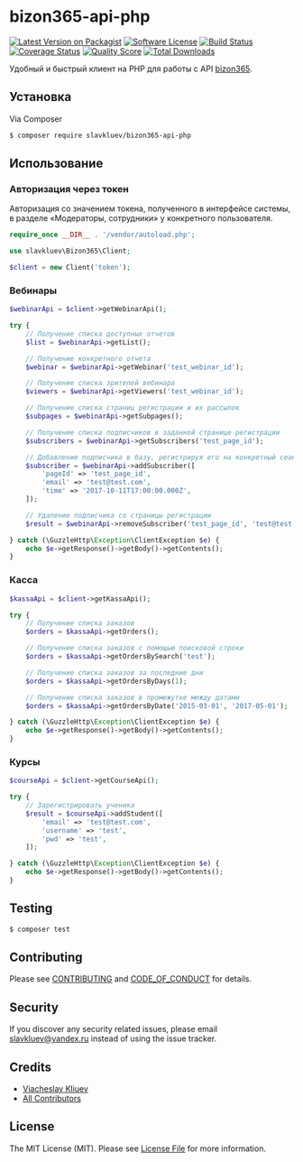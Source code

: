 # bizon365-api-php

[![Latest Version on Packagist][ico-version]][link-packagist]
[![Software License][ico-license]](LICENSE.md)
[![Build Status][ico-travis]][link-travis]
[![Coverage Status][ico-scrutinizer]][link-scrutinizer]
[![Quality Score][ico-code-quality]][link-code-quality]
[![Total Downloads][ico-downloads]][link-downloads]

Удобный и быстрый клиент на PHP для работы с API [bizon365](https://bizon365.ru/).

## Установка

Via Composer

``` bash
$ composer require slavkluev/bizon365-api-php
```

## Использование

### Авторизация через токен

Авторизация со значением токена, полученного в интерфейсе системы, в разделе «Модераторы, сотрудники» у конкретного пользователя.

``` php
require_once __DIR__ . '/vendor/autoload.php';

use slavkluev\Bizon365\Client;

$client = new Client('token');
```

### Вебинары

``` php
$webinarApi = $client->getWebinarApi();

try {
    // Получение списка доступных отчетов
    $list = $webinarApi->getList();

    // Получение конкретного отчета
    $webinar = $webinarApi->getWebinar('test_webinar_id');

    // Получение списка зрителей вебинара
    $viewers = $webinarApi->getViewers('test_webinar_id');

    // Получение списка страниц регистрации и их рассылок
    $subpages = $webinarApi->getSubpages();

    // Получение списка подписчиков в заданной странице регистрации
    $subscribers = $webinarApi->getSubscribers('test_page_id');

    // Добавление подписчика в базу, регистрируя его на конкретный сеанс вебинара
    $subscriber = $webinarApi->addSubscriber([
        'pageId' => 'test_page_id',
        'email' => 'test@test.com',
        'time' => '2017-10-11T17:00:00.000Z',
    ]);

    // Удаление подписчика со страницы регистрации
    $result = $webinarApi->removeSubscriber('test_page_id', 'test@test.com');

} catch (\GuzzleHttp\Exception\ClientException $e) {
    echo $e->getResponse()->getBody()->getContents();
}
```

### Касса

``` php
$kassaApi = $client->getKassaApi();

try {
    // Получение списка заказов
    $orders = $kassaApi->getOrders();

    // Получение списка заказов с помощью поисковой строки
    $orders = $kassaApi->getOrdersBySearch('test');

    // Получение списка заказов за последние дни
    $orders = $kassaApi->getOrdersByDays(1);

    // Получение списка заказов в промежутке между датами
    $orders = $kassaApi->getOrdersByDate('2015-03-01', '2017-05-01');

} catch (\GuzzleHttp\Exception\ClientException $e) {
    echo $e->getResponse()->getBody()->getContents();
}
```

### Курсы

``` php
$courseApi = $client->getCourseApi();

try {
    // Зарегистрировать ученика
    $result = $courseApi->addStudent([
        'email' => 'test@test.com',
        'username' => 'test',
        'pwd' => 'test',
    ]);

} catch (\GuzzleHttp\Exception\ClientException $e) {
    echo $e->getResponse()->getBody()->getContents();
}
```

## Testing

``` bash
$ composer test
```

## Contributing

Please see [CONTRIBUTING](CONTRIBUTING.md) and [CODE_OF_CONDUCT](CODE_OF_CONDUCT.md) for details.

## Security

If you discover any security related issues, please email slavkluev@yandex.ru instead of using the issue tracker.

## Credits

- [Viacheslav Kliuev][link-author]
- [All Contributors][link-contributors]

## License

The MIT License (MIT). Please see [License File](LICENSE.md) for more information.

[ico-version]: https://img.shields.io/packagist/v/slavkluev/bizon365-api-php.svg?style=flat-square
[ico-license]: https://img.shields.io/badge/license-MIT-brightgreen.svg?style=flat-square
[ico-travis]: https://img.shields.io/travis/slavkluev/bizon365-api-php/master.svg?style=flat-square
[ico-scrutinizer]: https://img.shields.io/scrutinizer/coverage/g/slavkluev/bizon365-api-php.svg?style=flat-square
[ico-code-quality]: https://img.shields.io/scrutinizer/g/slavkluev/bizon365-api-php.svg?style=flat-square
[ico-downloads]: https://img.shields.io/packagist/dt/slavkluev/bizon365-api-php.svg?style=flat-square

[link-packagist]: https://packagist.org/packages/slavkluev/bizon365-api-php
[link-travis]: https://travis-ci.org/slavkluev/bizon365-api-php
[link-scrutinizer]: https://scrutinizer-ci.com/g/slavkluev/bizon365-api-php/code-structure
[link-code-quality]: https://scrutinizer-ci.com/g/slavkluev/bizon365-api-php
[link-downloads]: https://packagist.org/packages/slavkluev/bizon365-api-php
[link-author]: https://github.com/slavkluev
[link-contributors]: ../../contributors

